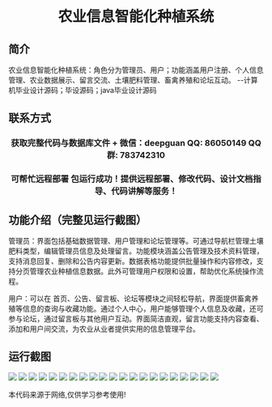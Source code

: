 <p><h1 align="center">农业信息智能化种植系统</h1></p>

## 简介
农业信息智能化种植系统：角色分为管理员、用户；功能涵盖用户注册、个人信息管理、农业数据展示、留言交流、土壤肥料管理、畜禽养殖和论坛互动。    --计算机毕业设计源码；毕设源码；java毕业设计源码


## 联系方式
<p><h3 align="center">获取完整代码与数据库文件 + 微信：deepguan QQ: 86050149 QQ群: 783742310</h3></p>
<p><h3 align="center">可帮忙远程部署 包运行成功！提供远程部署、修改代码、设计文档指导、代码讲解等服务！</h3></p>

## 功能介绍（完整见运行截图）
管理员：界面包括基础数据管理、用户管理和论坛管理等。可通过导航栏管理土壤肥料类型，编辑管理员信息及处理留言。功能模块涵盖公告管理及技术资料管理，支持消息回复、删除和公告内容更新。数据表格功能提供批量操作和内容修改，支持分页管理农业种植信息数据。此外可管理用户权限和设置，帮助优化系统操作流程。

用户：可以在 首页、公告、留言板、论坛等模块之间轻松导航，界面提供畜禽养殖等信息的查询与收藏功能。通过个人中心，用户能够管理个人信息及收藏，还可参与论坛，通过留言板与其他用户互动。界面简洁直观，留言功能支持内容查看、添加和用户间交流，为农业从业者提供实用的信息管理平台。


## 运行截图
![](img/001.jpg)
![](img/002.jpg)
![](img/003.jpg)
![](img/004.jpg)
![](img/005.jpg)
![](img/006.jpg)
![](img/007.jpg)
![](img/008.jpg)
![](img/009.jpg)
![](img/010.jpg)
![](img/011.jpg)
![](img/012.jpg)
![](img/013.jpg)
![](img/014.jpg)
![](img/015.jpg)
![](img/016.jpg)
![](img/017.jpg)
![](img/018.jpg)
![](img/019.jpg)
![](img/020.jpg)
![](img/021.jpg)

<p>本代码来源于网络,仅供学习参考使用!</p>
